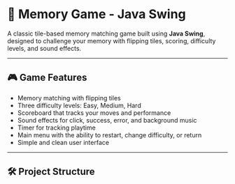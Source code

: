 # 🧠 Memory Game - Java Swing

A classic tile-based memory matching game built using **Java Swing**, designed to challenge your memory with flipping tiles, scoring, difficulty levels, and sound effects.

---

## 🎮 Game Features

- Memory matching with flipping tiles
- Three difficulty levels: Easy, Medium, Hard
- Scoreboard that tracks your moves and performance
- Sound effects for click, success, error, and background music
- Timer for tracking playtime
- Main menu with the ability to restart, change difficulty, or return
- Simple and clean user interface

---

## 🛠️ Project Structure

